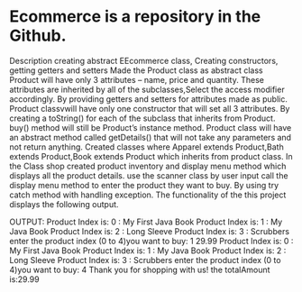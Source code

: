 # Ecommerce is a repository in the Github.
Description   creating abstract EEcommerce class, Creating constructors, getting  getters and setters
Made the Product class as abstract class
Product will have only 3 attributes – name, price and quantity. 
These attributes are inherited by all of the subclasses,Select the access modifier accordingly.
By providing getters and setters for attributes made as public.
Product classvwill have only one constructor that will set all 3 attributes.
By creating a toString() for each of the subclass that inherits from Product.
buy() method will still be Product’s instance method.
Product class will have an abstract method called getDetails() that will not take any parameters and not return anything.
Created classes where Apparel extends Product,Bath extends Product,Book extends Product which inherits from product class.
 In the Class shop  created product inventory and display menu method which displays all the product details.
 use the scanner class by user input call the display menu method to enter the product they want to buy.
 By using try catch method with handling exception.
 The functionality of the this project displays the following output.
 
 OUTPUT:
 Product Index is: 0 : My First Java Book
Product Index is: 1 : My Java Book
Product Index is: 2 : Long Sleeve
Product Index is: 3 : Scrubbers
enter the product index (0 to 4)you want to buy:
1
29.99
Product Index is: 0 : My First Java Book
Product Index is: 1 : My Java Book
Product Index is: 2 : Long Sleeve
Product Index is: 3 : Scrubbers
enter the product index (0 to 4)you want to buy:
4
Thank you for shopping with us! the totalAmount is:29.99
